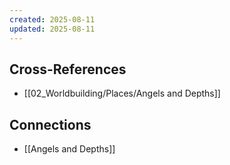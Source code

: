 ```yaml
---
created: 2025-08-11
updated: 2025-08-11
---
```




## Cross-References

- [[02_Worldbuilding/Places/Angels and Depths]]


## Connections

- [[Angels and Depths]]
